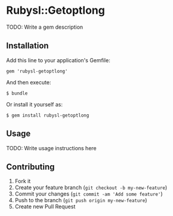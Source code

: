 # Rubysl::Getoptlong

TODO: Write a gem description

## Installation

Add this line to your application's Gemfile:

    gem 'rubysl-getoptlong'

And then execute:

    $ bundle

Or install it yourself as:

    $ gem install rubysl-getoptlong

## Usage

TODO: Write usage instructions here

## Contributing

1. Fork it
2. Create your feature branch (`git checkout -b my-new-feature`)
3. Commit your changes (`git commit -am 'Add some feature'`)
4. Push to the branch (`git push origin my-new-feature`)
5. Create new Pull Request
